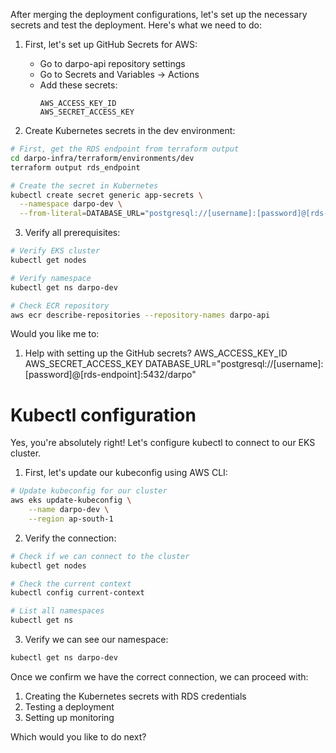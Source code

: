 After merging the deployment configurations, let's set up the necessary secrets and test the deployment. Here's what we need to do:

1. First, let's set up GitHub Secrets for AWS:
   - Go to darpo-api repository settings
   - Go to Secrets and Variables → Actions
   - Add these secrets:
     ```
     AWS_ACCESS_KEY_ID
     AWS_SECRET_ACCESS_KEY
     ```

2. Create Kubernetes secrets in the dev environment:
```bash
# First, get the RDS endpoint from terraform output
cd darpo-infra/terraform/environments/dev
terraform output rds_endpoint

# Create the secret in Kubernetes
kubectl create secret generic app-secrets \
  --namespace darpo-dev \
  --from-literal=DATABASE_URL="postgresql://[username]:[password]@[rds-endpoint]:5432/darpo"
```

3. Verify all prerequisites:
```bash
# Verify EKS cluster
kubectl get nodes

# Verify namespace
kubectl get ns darpo-dev

# Check ECR repository
aws ecr describe-repositories --repository-names darpo-api
```

Would you like me to:
1. Help with setting up the GitHub secrets?
AWS_ACCESS_KEY_ID
AWS_SECRET_ACCESS_KEY
DATABASE_URL="postgresql://[username]:[password]@[rds-endpoint]:5432/darpo"

# Kubectl configuration 

Yes, you're absolutely right! Let's configure kubectl to connect to our EKS cluster.

1. First, let's update our kubeconfig using AWS CLI:
```bash
# Update kubeconfig for our cluster
aws eks update-kubeconfig \
    --name darpo-dev \
    --region ap-south-1
```

2. Verify the connection:
```bash
# Check if we can connect to the cluster
kubectl get nodes

# Check the current context
kubectl config current-context

# List all namespaces
kubectl get ns
```

3. Verify we can see our namespace:
```bash
kubectl get ns darpo-dev
```

Once we confirm we have the correct connection, we can proceed with:
1. Creating the Kubernetes secrets with RDS credentials
2. Testing a deployment
3. Setting up monitoring

Which would you like to do next?
